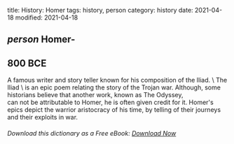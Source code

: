 title: History: Homer
tags: history, person
category: history
date: 2021-04-18
modified: 2021-04-18

## _person_  Homer-
  800 BCE
-
A famous writer and story teller known
for his composition of the   Iliad. \  The   Iliad \ is an
epic poem relating the story of the Trojan war.  Although, some
historians believe that another work, known as   The Odyssey, \
can not be attributable to Homer, he is often given credit for it.
Homer's epics depict the warrior aristocracy of his time, by telling
of their journeys and their exploits in war.


###### Download *this* dictionary as a Free eBook: [Download Now]({static}static/SerfHistoryDictionary.pdf)

